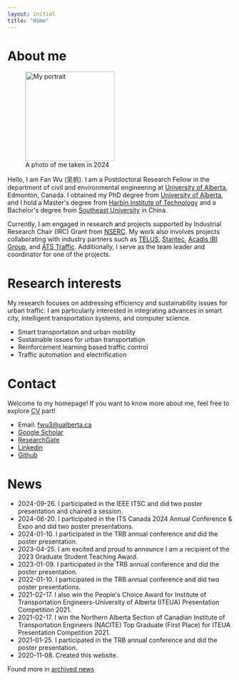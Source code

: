 ```yaml
---
layout: initial
title: "Home"
---
```


# About me

<figure class="right">
  <img src="assets/images/fan3.png" width="200" alt="My portrait"/>
  <figcaption>A photo of me taken in 2024</figcaption>
</figure>

Hello, I am Fan Wu (吴帆). I am a Postdoctoral Research Fellow in the department of civil and environmental engineering at [University of Alberta](https://www.ualberta.ca/), Edmonton, Canada. I obtained my PhD degree from [University of Alberta](https://www.ualberta.ca/), and I hold a Master's degree from [Harbin Institute of Technology](https://www.hit.edu.cn/) and a Bachelor's degree from [Southeast University](https://www.seu.edu.cn/) in China. 

Currently, I am engaged in research and projects supported by Industrial Research Chair (IRC) Grant from [NSERC](https://www.nserc-crsng.gc.ca/). My work also involves projects collaborating with industry partners such as [TELUS](https://www.telus.com/en), [Stantec](https://www.stantec.com/en), [Acadis IBI Group](https://www.ibigroup.com/), and [ATS Traffic](https://www.atstraffic.ca/). Additionally, I serve as the team leader and coordinator for one of the projects.

<!-- The primary objectives include developing and enhancing a broader range of applications for Vehicle-to-Everything (V2X) technology, thereby improving traffic management efficiency, bolstering safety in mobility, and enhancing the overall travel experience for all participants within the transportation system. -->


# Research interests
My research focuses on addressing efficiency and sustainability issues for urban traffic. I am particularly interested in integrating advances in smart city, intelligent transportation systems, and computer science.
- Smart transportation and urban mobility 
- Sustainable issues for urban transportation
- Reinforcement learning based traffic control
- Traffic automation and electrification


# Contact
Welcome to my homepage! If you want to know more about me, feel free to explore [CV](_pages/CV.md) part! 
- Email: [fwu3@ualberta.ca](mailto:fwu3@ualberta.ca)
- [Google Scholar](https://scholar.google.com/citations?user=5Wl7w1YAAAAJ&hl=en)
- [ResearchGate](https://www.researchgate.net/profile/Fan_Wu33)
- [Linkedin](https://www.linkedin.com/in/fan-wu-lucky/)
- [Github](https://github.com/Lucky-Fan)


# News
- 2024-09-26. I participated in the IEEE ITSC and did two poster presentation and chaired a session.
- 2024-06-20. I participated in the ITS Canada 2024 Annual Conference & Expo and did two poster presentations.
- 2024-01-10. I participated in the TRB annual conference and did the poster presentation.
- 2023-04-25. I am excited and proud to announce I am a recipient of the 2023 Graduate Student Teaching Award.
- 2023-01-09. I participated in the TRB annual conference and did the poster presentation.
- 2022-01-10. I participated in the TRB annual conference and did two poster presentations.
- 2021-02-17. I also win the People's Choice Award for Institute of Transportation Engineers-University of Alberta (ITEUA) Presentation Competition 2021.   
- 2021-02-17. I win the Northern Alberta Section of Canadian Institute of Transportation Engineers (NACITE) Top Graduate (First Place) for ITEUA Presentation Competition 2021.
- 2021-01-25. I participated in the TRB annual conference and did the poster presentation.
- 2020-11-08. Created this website.

Found more in [archived news](_posts/2020-11-08-archived-news.md) 

